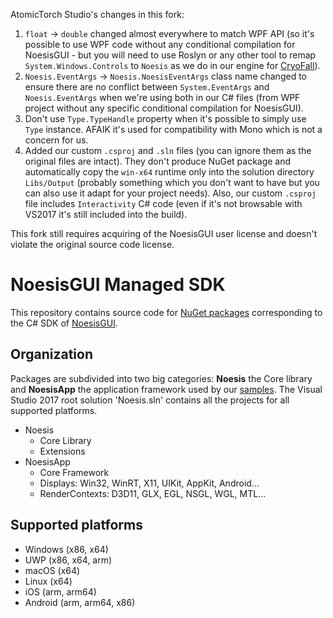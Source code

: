 AtomicTorch Studio's changes in this fork:
1. `float` -> `double` changed almost everywhere to match WPF API (so it's possible to use WPF code without any conditional compilation for NoesisGUI - but you will need to use Roslyn or any other tool to remap `System.Windows.Controls` to `Noesis` as we do in our engine for [CryoFall](CryoFall.com)).
2. `Noesis.EventArgs` -> `Noesis.NoesisEventArgs` class name changed to ensure there are no conflict between `System.EventArgs` and `Noesis.EventArgs` when we're using both in our C# files (from WPF project without any specific conditional compilation for NoesisGUI).
3. Don't use `Type.TypeHandle` property when it's possible to simply use `Type` instance. AFAIK it's used for compatibility with Mono which is not a concern for us.
4. Added our custom `.csproj` and `.sln` files (you can ignore them as the original files are intact). They don't produce NuGet package and automatically copy the `win-x64` runtime only into the solution directory `Libs/Output` (probably something which you don't want to have but you can also use it adapt for your project needs). Also, our custom `.csproj` file includes `Interactivity` C# code (even if it's not browsable with VS2017 it's still included into the build).

This fork still requires acquiring of the NoesisGUI user license and doesn't violate the original source code license.

NoesisGUI Managed SDK
=====================

This repository contains source code for [NuGet packages](https://www.nuget.org/profiles/NoesisTechnologies) corresponding to the C# SDK of [NoesisGUI](https://www.noesisengine.com).

Organization
------------

Packages are subdivided into two big categories: **Noesis** the Core library and **NoesisApp** the application framework used by our [samples](https://github.com/Noesis/Tutorials). The Visual Studio 2017 root solution 'Noesis.sln' contains all the projects for all supported platforms.

* Noesis
  - Core Library
  - Extensions
* NoesisApp
  - Core Framework
  - Displays: Win32, WinRT, X11, UIKit, AppKit, Android...
  - RenderContexts: D3D11, GLX, EGL, NSGL, WGL, MTL...

Supported platforms
-------------------

* Windows (x86, x64)
* UWP (x86, x64, arm)
* macOS (x64)
* Linux (x64)
* iOS (arm, arm64)
* Android (arm, arm64, x86)


